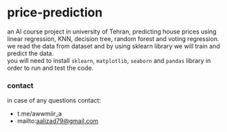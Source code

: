 # price-prediction
an AI course project in university of Tehran, predicting house prices using linear regression, KNN, decision tree, random forest and voting regression.<br>
we read the data from dataset and by using sklearn library we will train and predict the data.<br>
you will need to install `sklearn`, `matplotlib`, `seaborn` and `pandas` library in order to run and test the code.

### contact ###
in case of any questions contact:
* t.me/awwmiir_a
* mailto:aalizad79@gmail.com
